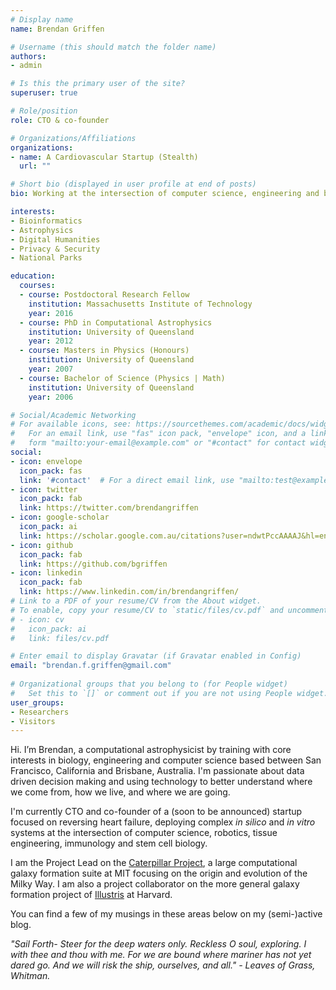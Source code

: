 ```yaml
---
# Display name
name: Brendan Griffen

# Username (this should match the folder name)
authors:
- admin

# Is this the primary user of the site?
superuser: true

# Role/position
role: CTO & co-founder

# Organizations/Affiliations
organizations:
- name: A Cardiovascular Startup (Stealth)
  url: ""

# Short bio (displayed in user profile at end of posts)
bio: Working at the intersection of computer science, engineering and biology.

interests:
- Bioinformatics
- Astrophysics
- Digital Humanities
- Privacy & Security
- National Parks

education:
  courses:
  - course: Postdoctoral Research Fellow
    institution: Massachusetts Institute of Technology
    year: 2016
  - course: PhD in Computational Astrophysics
    institution: University of Queensland
    year: 2012
  - course: Masters in Physics (Honours)
    institution: University of Queensland
    year: 2007
  - course: Bachelor of Science (Physics | Math)
    institution: University of Queensland
    year: 2006

# Social/Academic Networking
# For available icons, see: https://sourcethemes.com/academic/docs/widgets/#icons
#   For an email link, use "fas" icon pack, "envelope" icon, and a link in the
#   form "mailto:your-email@example.com" or "#contact" for contact widget.
social:
- icon: envelope
  icon_pack: fas
  link: '#contact'  # For a direct email link, use "mailto:test@example.org".
- icon: twitter
  icon_pack: fab
  link: https://twitter.com/brendangriffen
- icon: google-scholar
  icon_pack: ai
  link: https://scholar.google.com.au/citations?user=ndwtPccAAAAJ&hl=en
- icon: github
  icon_pack: fab
  link: https://github.com/bgriffen
- icon: linkedin
  icon_pack: fab
  link: https://www.linkedin.com/in/brendangriffen/
# Link to a PDF of your resume/CV from the About widget.
# To enable, copy your resume/CV to `static/files/cv.pdf` and uncomment the lines below.  
# - icon: cv
#   icon_pack: ai
#   link: files/cv.pdf

# Enter email to display Gravatar (if Gravatar enabled in Config)
email: "brendan.f.griffen@gmail.com"
  
# Organizational groups that you belong to (for People widget)
#   Set this to `[]` or comment out if you are not using People widget.  
user_groups:
- Researchers
- Visitors
---
```


Hi. I’m Brendan, a computational astrophysicist by training with core interests in biology, engineering and computer science based between San Francisco, California and Brisbane, Australia. I'm passionate about data driven decision making and using technology to better understand where we come from, how we live, and where we are going.

I'm currently CTO and co-founder of a (soon to be announced) startup focused on reversing heart failure, deploying complex *in silico* and *in vitro* systems at the intersection of computer science, robotics, tissue engineering, immunology and stem cell biology. 

I am the Project Lead on the [Caterpillar Project](https://www.caterpillarproject.org/), a large computational galaxy formation suite at MIT focusing on the origin and evolution of the Milky Way. I am also a project collaborator on the more general galaxy formation project of [Illustris](http://www.illustris-project.org/) at Harvard. 

You can find a few of my musings in these areas below on my (semi-)active blog. 

*"Sail Forth- Steer for the deep waters only. Reckless O soul, exploring. I with thee and thou with me. For we are bound where mariner has not yet dared go. And we will risk the ship, ourselves, and all." - Leaves of Grass, Whitman.*